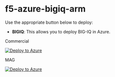 # f5-azure-bigiq-arm

Use the appropriate button below to deploy:

- **BIGIQ**: This allows you to deploy BIG-IQ in Azure.

Commercial

  [![Deploy to Azure](http://azuredeploy.net/deploybutton.png)](https://portal.azure.com/#create/Microsoft.Template/uri/https://raw.githubusercontent.com/Mikej81/f5-azure-bigiq-arm/master/azuredeploy.json?token=ANRCi64jKoHuQ0QwBGqjMpPtHGUWsV1fks5cErZmwA%3D%3D)

MAG

  [![Deploy to Azure](http://azuredeploy.net/deploybutton.png)](https://portal.azure.us/#create/Microsoft.Template/uri/https://raw.githubusercontent.com/Mikej81/f5-azure-bigiq-arm/master/azuredeploy.json?token=ANRCi64jKoHuQ0QwBGqjMpPtHGUWsV1fks5cErZmwA%3D%3D)
